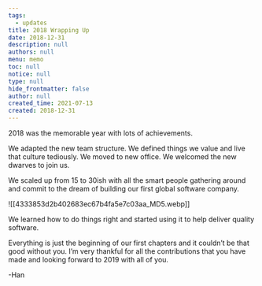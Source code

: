 ```yaml
---
tags: 
  - updates
title: 2018 Wrapping Up
date: 2018-12-31
description: null
authors: null
menu: memo
toc: null
notice: null
type: null
hide_frontmatter: false
author: null
created_time: 2021-07-13
created: 2018-12-31
---
```


2018 was the memorable year with lots of achievements.


We adapted the new team structure.
We defined things we value and live that culture tediously.
We moved to new office. We welcomed the new dwarves to join us.

We scaled up from 15 to 30ish with all the smart people gathering around and commit to the dream of building our first global software company.

![[4333853d2b402683ec67b4fa5e7c03aa_MD5.webp]]


We learned how to do things right and started using it to help deliver quality software.


Everything is just the beginning of our first chapters and it couldn’t be that good without you. I’m very thankful for all the contributions that you have made and looking forward to 2019 with all of you.

-Han
